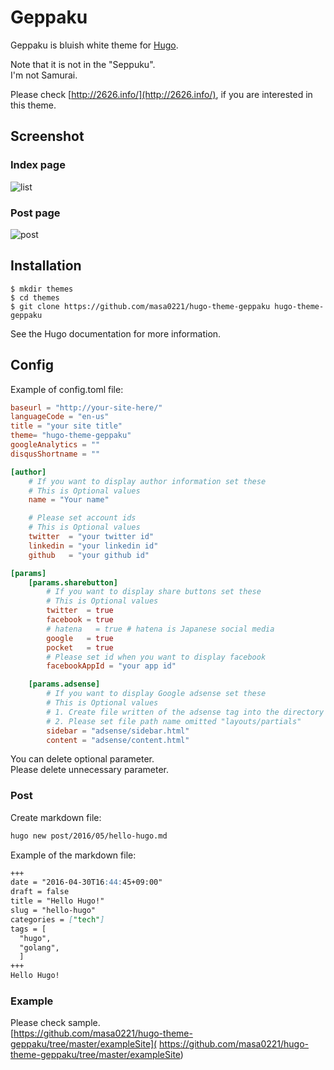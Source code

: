 Geppaku
=============================
Geppaku is bluish white theme for [Hugo](http://gohugo.io/).

Note that it is not in the "Seppuku".  
I'm not Samurai.  

Please check [http://2626.info/](http://2626.info/), if you are interested in this theme.

## Screenshot
### Index page
![list](https://github.com/masa0221/hugo-theme-geppaku/blob/master/images/list.png)

### Post page
![post](https://github.com/masa0221/hugo-theme-geppaku/blob/master/images/screenshot.png)

## Installation

```
$ mkdir themes
$ cd themes
$ git clone https://github.com/masa0221/hugo-theme-geppaku hugo-theme-geppaku
```
See the Hugo documentation for more information.


## Config

Example of config.toml file:
```toml
baseurl = "http://your-site-here/"
languageCode = "en-us"
title = "your site title"
theme= "hugo-theme-geppaku"
googleAnalytics = ""
disqusShortname = ""

[author]
    # If you want to display author information set these
    # This is Optional values
    name = "Your name"

    # Please set account ids
    # This is Optional values
    twitter  = "your twitter id"
    linkedin = "your linkedin id"
    github   = "your github id"

[params]
    [params.sharebutton]
        # If you want to display share buttons set these
        # This is Optional values
        twitter  = true
        facebook = true
        # hatena   = true # hatena is Japanese social media
        google   = true
        pocket   = true
        # Please set id when you want to display facebook
        facebookAppId = "your app id"

    [params.adsense]
        # If you want to display Google adsense set these
        # This is Optional values
        # 1. Create file written of the adsense tag into the directory "layouts/partials"
        # 2. Please set file path name omitted "layouts/partials"
        sidebar = "adsense/sidebar.html"
        content = "adsense/content.html"
```
You can delete optional parameter.  
Please delete unnecessary parameter.

### Post

Create markdown file:
```sh
hugo new post/2016/05/hello-hugo.md
```

Example of the markdown file:
```md
+++
date = "2016-04-30T16:44:45+09:00"
draft = false
title = "Hello Hugo!"
slug = "hello-hugo"
categories = ["tech"]
tags = [
  "hugo",
  "golang",
  ]
+++
Hello Hugo!
```

### Example

Please check sample.  
[https://github.com/masa0221/hugo-theme-geppaku/tree/master/exampleSite](
https://github.com/masa0221/hugo-theme-geppaku/tree/master/exampleSite)
